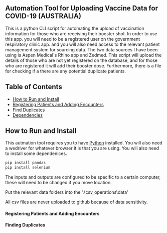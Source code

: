 ## Automation Tool for Uploading Vaccine Data for COVID-19 (AUSTRALIA)
This is a python CLI script for automating the upload of vaccination information for those who are receiving their booster shot. 
In order to use this app. you will need to be a registered user on the government respiratory clinic app. and you will also need access to the relevant patient
management system for sourcing data. The two data sources I have been using is Aspen Medical's Rhino app and Zedmed. 
This script will upload the details of those who are not yet registered on the database, and for those who are registered it will add their booster dose. Furthermore, there is a
file for checking if a there are any potential duplicate patients. 

## Table of Contents 
- [How to Run and Install](#how-to-run-and-install)
- [Registering Patients and Adding Encounters](#registering-patients-and-adding-encounters)
- [Find Duplicates](#finding-duplicates)
- [Dependencies](#dependencies)

## How to Run and Install
This autmation tool requires you to have [Python](https://www.python.org/) installed. You will also need a wedriver for whatever browser it is that you are using. 
You will also need to install some dependenices. 

```sh
pip install pandas
pip install selenium
```
The inputs and outputs are configured to be specific to a certain computer, these will need to be changed if you move location. 

Put the relevant data folders into the '.\csv_operations\data'

All csv files are never uploaded to github because of data sensitivity. 

#### Registering Patients and Adding Encounters


#### Finding Duplicates 
